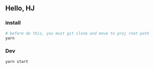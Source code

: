 
## Hello, HJ

### install

```bash
# before do this, you must git clone and move to proj root path
yarn
```

### Dev

```bash
yarn start
```